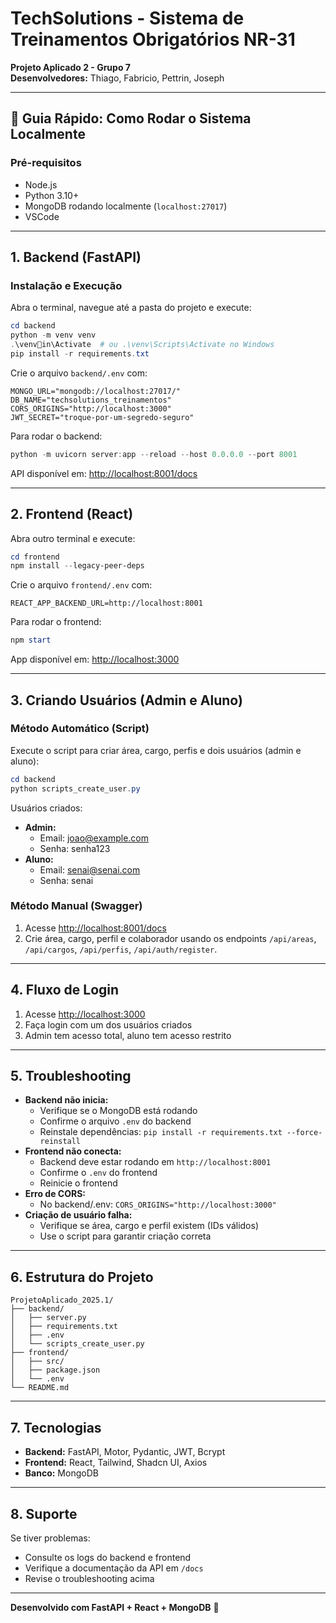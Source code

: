 
# TechSolutions - Sistema de Treinamentos Obrigatórios NR-31

**Projeto Aplicado 2 - Grupo 7**  
**Desenvolvedores:** Thiago, Fabricio, Pettrin, Joseph

---

## 🚀 Guia Rápido: Como Rodar o Sistema Localmente

### Pré-requisitos
- Node.js
- Python 3.10+
- MongoDB rodando localmente (`localhost:27017`)
- VSCode

---

## 1. Backend (FastAPI)

### Instalação e Execução

Abra o terminal, navegue até a pasta do projeto e execute:

```powershell
cd backend
python -m venv venv
.\venvin\Activate  # ou .\venv\Scripts\Activate no Windows
pip install -r requirements.txt
```

Crie o arquivo `backend/.env` com:
```env
MONGO_URL="mongodb://localhost:27017/"
DB_NAME="techsolutions_treinamentos"
CORS_ORIGINS="http://localhost:3000"
JWT_SECRET="troque-por-um-segredo-seguro"
```

Para rodar o backend:
```powershell
python -m uvicorn server:app --reload --host 0.0.0.0 --port 8001
```

API disponível em: [http://localhost:8001/docs](http://localhost:8001/docs)

---

## 2. Frontend (React)

Abra outro terminal e execute:

```powershell
cd frontend
npm install --legacy-peer-deps
```

Crie o arquivo `frontend/.env` com:
```env
REACT_APP_BACKEND_URL=http://localhost:8001
```

Para rodar o frontend:
```powershell
npm start
```

App disponível em: [http://localhost:3000](http://localhost:3000)

---

## 3. Criando Usuários (Admin e Aluno)

### Método Automático (Script)

Execute o script para criar área, cargo, perfis e dois usuários (admin e aluno):

```powershell
cd backend
python scripts_create_user.py
```

Usuários criados:
- **Admin:**
  - Email: joao@example.com
  - Senha: senha123
- **Aluno:**
  - Email: senai@senai.com
  - Senha: senai

### Método Manual (Swagger)

1. Acesse [http://localhost:8001/docs](http://localhost:8001/docs)
2. Crie área, cargo, perfil e colaborador usando os endpoints `/api/areas`, `/api/cargos`, `/api/perfis`, `/api/auth/register`.

---

## 4. Fluxo de Login

1. Acesse [http://localhost:3000](http://localhost:3000)
2. Faça login com um dos usuários criados
3. Admin tem acesso total, aluno tem acesso restrito

---

## 5. Troubleshooting

- **Backend não inicia:**
  - Verifique se o MongoDB está rodando
  - Confirme o arquivo `.env` do backend
  - Reinstale dependências: `pip install -r requirements.txt --force-reinstall`
- **Frontend não conecta:**
  - Backend deve estar rodando em `http://localhost:8001`
  - Confirme o `.env` do frontend
  - Reinicie o frontend
- **Erro de CORS:**
  - No backend/.env: `CORS_ORIGINS="http://localhost:3000"`
- **Criação de usuário falha:**
  - Verifique se área, cargo e perfil existem (IDs válidos)
  - Use o script para garantir criação correta

---

## 6. Estrutura do Projeto

```
ProjetoAplicado_2025.1/
├── backend/
│   ├── server.py
│   ├── requirements.txt
│   ├── .env
│   └── scripts_create_user.py
├── frontend/
│   ├── src/
│   ├── package.json
│   └── .env
└── README.md
```

---

## 7. Tecnologias

- **Backend:** FastAPI, Motor, Pydantic, JWT, Bcrypt
- **Frontend:** React, Tailwind, Shadcn UI, Axios
- **Banco:** MongoDB

---

## 8. Suporte

Se tiver problemas:
- Consulte os logs do backend e frontend
- Verifique a documentação da API em `/docs`
- Revise o troubleshooting acima

---

**Desenvolvido com FastAPI + React + MongoDB** 🚀
